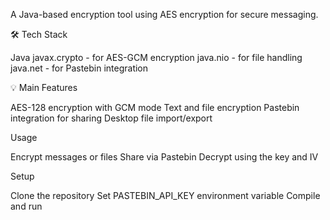 A Java-based encryption tool using AES encryption for secure messaging.

🛠️ Tech Stack

Java
javax.crypto - for AES-GCM encryption
java.nio - for file handling
java.net - for Pastebin integration

💡 Main Features

AES-128 encryption with GCM mode
Text and file encryption
Pastebin integration for sharing
Desktop file import/export

Usage

Encrypt messages or files
Share via Pastebin
Decrypt using the key and IV

Setup

Clone the repository
Set PASTEBIN_API_KEY environment variable
Compile and run
